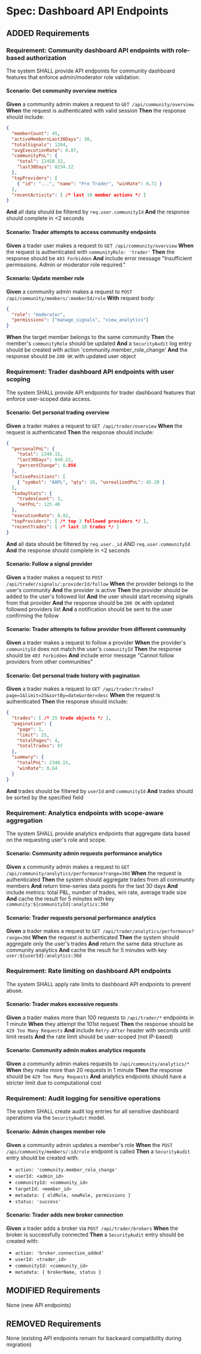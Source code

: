 # Spec: Dashboard API Endpoints

## ADDED Requirements

### Requirement: Community dashboard API endpoints with role-based authorization

The system SHALL provide API endpoints for community dashboard features that enforce admin/moderator role validation.

#### Scenario: Get community overview metrics
**Given** a community admin makes a request to `GET /api/community/overview`
**When** the request is authenticated with valid session
**Then** the response should include:
```json
{
  "memberCount": 45,
  "activeMembersLast30Days": 38,
  "totalSignals": 1204,
  "avgExecutionRate": 0.87,
  "communityPnL": {
    "total": 12450.32,
    "last30Days": 8234.12
  },
  "topProviders": [
    { "id": "...", "name": "Pro Trader", "winRate": 0.72 }
  ],
  "recentActivity": [ /* last 10 member actions */ ]
}
```
**And** all data should be filtered by `req.user.communityId`
**And** the response should complete in <2 seconds

#### Scenario: Trader attempts to access community endpoints
**Given** a trader user makes a request to `GET /api/community/overview`
**When** the request is authenticated with `communityRole: 'trader'`
**Then** the response should be `403 Forbidden`
**And** include error message "Insufficient permissions. Admin or moderator role required."

#### Scenario: Update member role
**Given** a community admin makes a request to `POST /api/community/members/:memberId/role`
**With** request body:
```json
{
  "role": "moderator",
  "permissions": ["manage_signals", "view_analytics"]
}
```
**When** the target member belongs to the same community
**Then** the member's `communityRole` should be updated
**And** a `SecurityAudit` log entry should be created with action 'community.member_role_change'
**And** the response should be `200 OK` with updated user object

### Requirement: Trader dashboard API endpoints with user scoping

The system SHALL provide API endpoints for trader dashboard features that enforce user-scoped data access.

#### Scenario: Get personal trading overview
**Given** a trader makes a request to `GET /api/trader/overview`
**When** the request is authenticated
**Then** the response should include:
```json
{
  "personalPnL": {
    "total": 2340.15,
    "last30Days": 840.22,
    "percentChange": 0.056
  },
  "activePositions": [
    { "symbol": "AAPL", "qty": 10, "unrealizedPnL": 45.20 }
  ],
  "todayStats": {
    "tradesCount": 3,
    "netPnL": 125.40
  },
  "executionRate": 0.92,
  "topProviders": [ /* top 3 followed providers */ ],
  "recentTrades": [ /* last 10 trades */ ]
}
```
**And** all data should be filtered by `req.user._id` AND `req.user.communityId`
**And** the response should complete in <2 seconds

#### Scenario: Follow a signal provider
**Given** a trader makes a request to `POST /api/trader/signals/:providerId/follow`
**When** the provider belongs to the user's community
**And** the provider is active
**Then** the provider should be added to the user's followed list
**And** the user should start receiving signals from that provider
**And** the response should be `200 OK` with updated followed providers list
**And** a notification should be sent to the user confirming the follow

#### Scenario: Trader attempts to follow provider from different community
**Given** a trader makes a request to follow a provider
**When** the provider's `communityId` does not match the user's `communityId`
**Then** the response should be `403 Forbidden`
**And** include error message "Cannot follow providers from other communities"

#### Scenario: Get personal trade history with pagination
**Given** a trader makes a request to `GET /api/trader/trades?page=1&limit=25&sortBy=date&order=desc`
**When** the request is authenticated
**Then** the response should include:
```json
{
  "trades": [ /* 25 trade objects */ ],
  "pagination": {
    "page": 1,
    "limit": 25,
    "totalPages": 4,
    "totalTrades": 97
  },
  "summary": {
    "totalPnL": 2340.15,
    "winRate": 0.64
  }
}
```
**And** trades should be filtered by `userId` and `communityId`
**And** trades should be sorted by the specified field

### Requirement: Analytics endpoints with scope-aware aggregation

The system SHALL provide analytics endpoints that aggregate data based on the requesting user's role and scope.

#### Scenario: Community admin requests performance analytics
**Given** a community admin makes a request to `GET /api/community/analytics/performance?range=30d`
**When** the request is authenticated
**Then** the system should aggregate trades from all community members
**And** return time-series data points for the last 30 days
**And** include metrics: total P&L, number of trades, win rate, average trade size
**And** cache the result for 5 minutes with key `community:${communityId}:analytics:30d`

#### Scenario: Trader requests personal performance analytics
**Given** a trader makes a request to `GET /api/trader/analytics/performance?range=30d`
**When** the request is authenticated
**Then** the system should aggregate only the user's trades
**And** return the same data structure as community analytics
**And** cache the result for 5 minutes with key `user:${userId}:analytics:30d`

### Requirement: Rate limiting on dashboard API endpoints

The system SHALL apply rate limits to dashboard API endpoints to prevent abuse.

#### Scenario: Trader makes excessive requests
**Given** a trader makes more than 100 requests to `/api/trader/*` endpoints in 1 minute
**When** they attempt the 101st request
**Then** the response should be `429 Too Many Requests`
**And** include `Retry-After` header with seconds until limit resets
**And** the rate limit should be user-scoped (not IP-based)

#### Scenario: Community admin makes analytics requests
**Given** a community admin makes requests to `/api/community/analytics/*`
**When** they make more than 20 requests in 1 minute
**Then** the response should be `429 Too Many Requests`
**And** analytics endpoints should have a stricter limit due to computational cost

### Requirement: Audit logging for sensitive operations

The system SHALL create audit log entries for all sensitive dashboard operations via the `SecurityAudit` model.

#### Scenario: Admin changes member role
**Given** a community admin updates a member's role
**When** the `POST /api/community/members/:id/role` endpoint is called
**Then** a `SecurityAudit` entry should be created with:
- `action: 'community.member_role_change'`
- `userId: <admin_id>`
- `communityId: <community_id>`
- `targetId: <member_id>`
- `metadata: { oldRole, newRole, permissions }`
- `status: 'success'`

#### Scenario: Trader adds new broker connection
**Given** a trader adds a broker via `POST /api/trader/brokers`
**When** the broker is successfully connected
**Then** a `SecurityAudit` entry should be created with:
- `action: 'broker.connection_added'`
- `userId: <trader_id>`
- `communityId: <community_id>`
- `metadata: { brokerName, status }`

## MODIFIED Requirements

None (new API endpoints)

## REMOVED Requirements

None (existing API endpoints remain for backward compatibility during migration)
